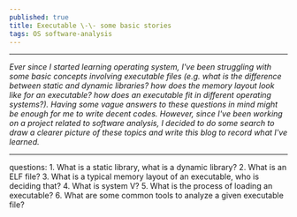```yaml
---
published: true
title: Executable \-\- some basic stories
tags: OS software-analysis
---
```

---
_Ever since I started learning operating system, I've been struggling with some basic concepts involving executable files (e.g. what is the difference between static and dynamic libraries? how does the memory layout look like for an executable? how does an executable fit in different operating systems?). Having some vague answers to these questions in mind might be enough for me to write decent codes. However, since I've been working on a project related to software analysis, I decided to do some search to draw a clearer picture of these topics and write this blog to record what I've learned._

---

questions:
	1. What is a static library, what is a dynamic library?
	2. What is an ELF file?
	3. What is a typical memory layout of an executable, who is deciding that?
	4. What is system V?
	5. What is the process of loading an executable? 
	6. What are some common tools to analyze a given executable file? 
	
